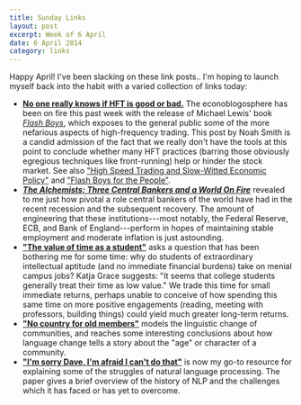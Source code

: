 ```yaml
---
title: Sunday Links
layout: post
excerpt: Week of 6 April
date: 6 April 2014
category: links
---
```


Happy April! I've been slacking on these link posts.. I'm hoping to launch
myself back into the habit with a varied collection of links today:

- [**No one really knows if HFT is good or bad.**][1] The econoblogosphere has
  been on fire this past week with the release of Michael Lewis' book
  [*Flash Boys*][2], which exposes to the general public some of the more
  nefarious aspects of high-frequency trading. This post by Noah Smith is a
  candid admission of the fact that we really don't have the tools at this point
  to conclude whether many HFT practices (barring those obviously egregious
  techniques like front-running) help or hinder the stock market. See also
  ["High Speed Trading and Slow-Witted Economic Policy"][3] and
  ["Flash Boys for the People"][4].
- [***The Alchemists: Three Central Bankers and a World On Fire***][7] revealed
  to me just how pivotal a role central bankers of the world have had in the
  recent recession and the subsequent recovery. The amount of engineering that
  these institutions---most notably, the Federal Reserve, ECB, and Bank of
  England---perform in hopes of maintaining stable employment and moderate
  inflation is just astounding.
- [**"The value of time as a student"**][8] asks a question that has been
  bothering me for some time: why do students of extraordinary intellectual
  aptitude (and no immediate financial burdens) take on menial campus jobs?
  Katja Grace suggests: "It seems that college students generally treat their
  time as low value." We trade this time for small immediate returns, perhaps
  unable to conceive of how spending this same time on more positive engagements
  (reading, meeting with professors, building things) could yield much greater
  long-term returns.
- [**"No country for old members"**][5] models the linguistic change of
  communities, and reaches some interesting conclusions about how language
  change tells a story about the "age" or character of a community.
- [**"I'm sorry Dave, I'm afraid I can't do that"**][6] is now my go-to resource
  for explaining some of the struggles of natural language processing. The paper
  gives a brief overview of the history of NLP and the challenges which it has
  faced or has yet to overcome.

<img src="http://ir-na.amazon-adsystem.com/e/ir?t=blog0cbb-20&l=as2&o=1&a=0393244660" width="1" height="1" border="0" alt="" style="border:none !important; margin:0px !important;" />
<img src="http://ir-na.amazon-adsystem.com/e/ir?t=blog0cbb-20&l=as2&o=1&a=0143124994" width="1" height="1" border="0" alt="" style="border:none !important; margin:0px !important;" />

[1]: http://noahpinionblog.blogspot.com/2014/04/no-one-really-knows-if-hft-is-good-or.html
[2]: http://www.amazon.com/gp/product/0393244660/ref=as_li_qf_sp_asin_tl?ie=UTF8&camp=1789&creative=9325&creativeASIN=0393244660&linkCode=as2&tag=blog0cbb-20
[3]: http://www.cepr.net/index.php/blogs/beat-the-press/high-speed-trading-and-slow-witted-economic-policy
[4]: http://www.nytimes.com/2014/04/04/opinion/flash-boys-for-the-people.html
[5]: http://www.stanford.edu/~jurafsky/pubs/linguistic_change_lifecycle.pdf
[6]: http://arxiv.org/abs/cs/0304027
[7]: http://www.amazon.com/gp/product/0143124994/ref=as_li_qf_sp_asin_tl?ie=UTF8&camp=1789&creative=9325&creativeASIN=0143124994&linkCode=as2&tag=blog0cbb-20
[8]: http://www.overcomingbias.com/2012/10/the-value-of-time-as-a-student.html
